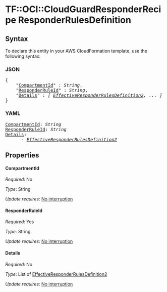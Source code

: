 # TF::OCI::CloudGuardResponderRecipe ResponderRulesDefinition

## Syntax

To declare this entity in your AWS CloudFormation template, use the following syntax:

### JSON

<pre>
{
    "<a href="#compartmentid" title="CompartmentId">CompartmentId</a>" : <i>String</i>,
    "<a href="#responderruleid" title="ResponderRuleId">ResponderRuleId</a>" : <i>String</i>,
    "<a href="#details" title="Details">Details</a>" : <i>[ <a href="effectiveresponderrulesdefinition2.md">EffectiveResponderRulesDefinition2</a>, ... ]</i>
}
</pre>

### YAML

<pre>
<a href="#compartmentid" title="CompartmentId">CompartmentId</a>: <i>String</i>
<a href="#responderruleid" title="ResponderRuleId">ResponderRuleId</a>: <i>String</i>
<a href="#details" title="Details">Details</a>: <i>
      - <a href="effectiveresponderrulesdefinition2.md">EffectiveResponderRulesDefinition2</a></i>
</pre>

## Properties

#### CompartmentId

_Required_: No

_Type_: String

_Update requires_: [No interruption](https://docs.aws.amazon.com/AWSCloudFormation/latest/UserGuide/using-cfn-updating-stacks-update-behaviors.html#update-no-interrupt)

#### ResponderRuleId

_Required_: Yes

_Type_: String

_Update requires_: [No interruption](https://docs.aws.amazon.com/AWSCloudFormation/latest/UserGuide/using-cfn-updating-stacks-update-behaviors.html#update-no-interrupt)

#### Details

_Required_: No

_Type_: List of <a href="effectiveresponderrulesdefinition2.md">EffectiveResponderRulesDefinition2</a>

_Update requires_: [No interruption](https://docs.aws.amazon.com/AWSCloudFormation/latest/UserGuide/using-cfn-updating-stacks-update-behaviors.html#update-no-interrupt)

